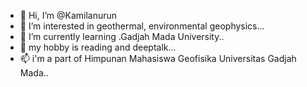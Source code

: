 - 👋 Hi, I’m @Kamilanurun
- 👀 I’m interested in geothermal, environmental geophysics...
- 🌱 I’m currently learning .Gadjah Mada University..
- 💞️ my hobby is reading and deeptalk...
- 📫 i'm a part of Himpunan Mahasiswa Geofisika Universitas Gadjah Mada..

<!---
Kamilanurun/Kamilanurun is a ✨ special ✨ repository because its `README.md` (this file) appears on your GitHub profile.
You can click the Preview link to take a look at your changes.
--->

